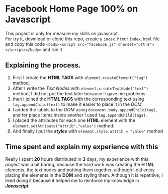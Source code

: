 # Facebook Home Page 100% on Javascript

This project is only for measure my skills on javascript.  
For try it, download or clone this repo, create a `index.htm`or `index.html` file and copy this code
`<body><script src="facebook.js" charset="uft-8"></script></body>` and run it

## Explaining the process.

1. First I create the **HTML TAGS** with `element.createElement("tag")` method.
2. After I write the *Text Nodes* with `element.createTextNode("text")` method, I did not put the text later because it gave me problems.
3. then I joined the **HTML TAGS** with the corresponding text using `tag.appendChild(text)` to make it easier to place it in the *DOM*.
4. I added the labels to the *DOM* using `document.body.appendChild(tag)`, and for place items inside another I used `tag.appendChild(tag2)`.
5. I placed the attributes for each one **HTML** element with the `element.setAtribute("attrib","value")` method.
6. And finally i put the ***styles*** with `element.style.attrib = "value"` method

## Time spent and explain my experience with this

Really i spent **20** hours distributed in **3** days, my experience with this project was a bit boring, because the hard work was creating the **HTML** elements, the text nodes and putting them together, although I did enjoy placing the elements in the **DOM** and styling them. Although it is repetitive, I liked doing it because it helped me to reinforce my knowledge in ***Javascript***.
